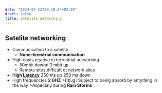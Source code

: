 ```yaml
---
date: "2024-07-22T09:10:24+02:00"
draft: false
title: Satelite networking
---
```


## Satelite networking

-   Communication to a satelite
    -   **None-terestrial communication**
-   High costs re;ative to terrestrial networking
    -   50mbit downd 3 mbit up
    -   Remote sites difficult ot network sites
-   **High [Latency](/Notes/posts/Network/Data/Latency)** 250 ms up 250
    ms down
-   High frequencies **2 GHZ** >\[!bug\] Subject to being absorb by
    antything in the way >Aspecialy during **Rain Storms**
